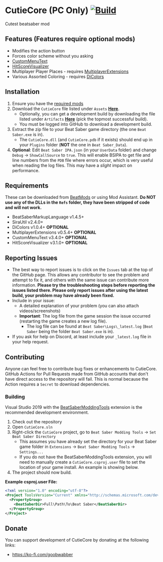 # CutieCore (PC Only) [![Build](https://github.com/Goobwabber/CutieCore/workflows/Build/badge.svg?event=push)](https://github.com/Goobwabber/CutieCore/actions?query=workflow%3ABuild+branch%3Amain)
Cutest beatsaber mod

## Features (Features require optional mods)
* Modifies the action button
* Forces color scheme without you asking
* [CustomMenuText](https://github.com/headassbtw/CustomMenuText)
* [HitScoreVisualizer](https://github.com/ErisApps/HitScoreVisualizer)
* Multiplayer Player Places - requires [MultiplayerExtensions](https://github.com/Goobwabber/MultiplayerExtensions)
* Various Assorted Coloring - requires [DiColors](https://github.com/Auros/DiColors)

## Installation
1. Ensure you have the [required mods](https://github.com/Goobwabber/CutieCore#requirements)
2. Download the `CutieCore` file listed under `Assets` **[Here](https://github.com/Goobwabber/CutieCore/releases)**.
    * Optionally, you can get a development build by downloading the file listed under `Artifacts` **[Here](https://github.com/Goobwabber/CutieCore/actions?query=workflow%3ABuild+branch%3Amain)** (pick the topmost successful build).
    * You must be logged into GitHub to download a development build.
3. Extract the zip file to your Beat Saber game directory (the one `Beat Saber.exe` is in).
    * The `CutieCore.dll` (and `CutieCore.pdb` if it exists) should end up in your `Plugins` folder (**NOT** the one in `Beat Saber_Data`).
4. **Optional**: Edit `Beat Saber IPA.json` (in your `UserData` folder) and change `Debug` -> `ShowCallSource` to `true`. This will enable BSIPA to get file and line numbers from the `PDB` file where errors occur, which is very useful when reading the log files. This may have a *slight* impact on performance.

## Requirements
These can be downloaded from [BeatMods](https://beatmods.com/#/mods) or using Mod Assistant. **Do NOT use any of the DLLs in the `Refs` folder, they have been stripped of code and will not work.**
* BeatSaberMarkupLanguage v1.4.5+
* SiraUtil v2.4.0+
* DiColors v1.0.4+ **OPTIONAL**
* MultiplayerExtensions v0.5.4+ **OPTIONAL**
* CustomMenuText v3.4.0+ **OPTIONAL**
* HitScoreVisualizer v3.1.0+ **OPTIONAL**

## Reporting Issues
* The best way to report issues is to click on the `Issues` tab at the top of the GitHub page. This allows any contributor to see the problem and attempt to fix it, and others with the same issue can contribute more information. **Please try the troubleshooting steps before reporting the issues listed there. Please only report issues after using the latest build, your problem may have already been fixed.**
* Include in your issue:
  * A detailed explanation of your problem (you can also attach videos/screenshots)
  * **Important**: The log file from the game session the issue occurred (restarting the game creates a new log file).
    * The log file can be found at `Beat Saber\Logs\_latest.log` (`Beat Saber` being the folder `Beat Saber.exe` is in).
* If you ask for help on Discord, at least include your `_latest.log` file in your help request.

## Contributing
Anyone can feel free to contribute bug fixes or enhancements to CutieCore. GitHub Actions for Pull Requests made from GitHub accounts that don't have direct access to the repository will fail. This is normal because the Action requires a `Secret` to download dependencies.
### Building
Visual Studio 2019 with the [BeatSaberModdingTools](https://github.com/Zingabopp/BeatSaberModdingTools) extension is the recommended development environment.
1. Check out the repository
2. Open `CutieCore.sln`
3. Right-click the `CutieCore` project, go to `Beat Saber Modding Tools` -> `Set Beat Saber Directory`
   * This assumes you have already set the directory for your Beat Saber game folder in `Extensions` -> `Beat Saber Modding Tools` -> `Settings...`
   * If you do not have the BeatSaberModdingTools extension, you will need to manually create a `CutieCore.csproj.user` file to set the location of your game install. An example is showing below.
4. The project should now build.

**Example csproj.user File:**
```xml
<?xml version="1.0" encoding="utf-8"?>
<Project ToolsVersion="Current" xmlns="http://schemas.microsoft.com/developer/msbuild/2003">
  <PropertyGroup>
    <BeatSaberDir>Full\Path\To\Beat Saber</BeatSaberDir>
  </PropertyGroup>
</Project>
```
## Donate
You can support development of CutieCore by donating at the following links:
* https://ko-fi.com/goobwabber

